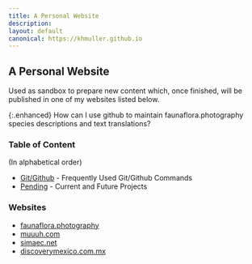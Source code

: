 ```yaml
---
title: A Personal Website
description: 
layout: default
canonical: https://khmuller.github.io
---
```


## A Personal Website

Used as sandbox to prepare new content which, once finished, will be published in one of my websites listed below.

{:.enhanced}
How can I use github to maintain faunaflora.photography species descriptions and text translations?

### Table of Content
(In alphabetical order)

- [Git/Github](/github/ "Frequently Used Git/Github Commands") - Frequently Used Git/Github Commands
- [Pending](/pending/ "Current and Future Projects") - Current and Future Projects

### Websites

- [faunaflora.photography](https://faunaflora.photography "Fauna Flora Photography")
- [muuuh.com](https://muuuh.com "Muuuh Wildlife Photography")
- [simaec.net](https://www.simaec.net "Web Publishing")
- [discoverymexico.com.mx](https://www.discoverymexico.com.mx "Discovery Mexico")
